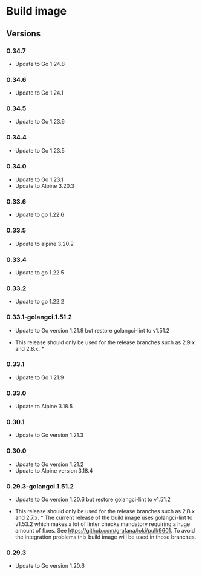 # Build image

## Versions

### 0.34.7

- Update to Go 1.24.8

### 0.34.6

- Update to Go 1.24.1

### 0.34.5

- Update to Go 1.23.6

### 0.34.4

- Update to Go 1.23.5

### 0.34.0

- Update to Go 1.23.1
- Update to Alpine 3.20.3

### 0.33.6

- Update to go 1.22.6

### 0.33.5

- Update to alpine 3.20.2

### 0.33.4

- Update to go 1.22.5

### 0.33.2

- Update to go 1.22.2

### 0.33.1-golangci.1.51.2

- Update to Go version 1.21.9 but restore golangci-lint to v1.51.2

* This release should only be used for the release branches such as 2.9.x and 2.8.x. *

### 0.33.1

- Update to Go 1.21.9

### 0.33.0

- Update to Alpine 3.18.5

### 0.30.1

- Update to Go version 1.21.3

### 0.30.0

- Update to Go version 1.21.2
- Update to Alpine version 3.18.4

### 0.29.3-golangci.1.51.2

- Update to Go version 1.20.6 but restore golangci-lint to v1.51.2

* This release should only be used for the release branches such as 2.8.x and 2.7.x. *
The current release of the build image uses golangci-lint to v1.53.2 which makes
a lot of linter checks mandatory requiring a huge amount of fixes.
See https://github.com/grafana/loki/pull/9601. To avoid the integration problems this
build image will be used in those branches.

### 0.29.3

- Update to Go version 1.20.6
